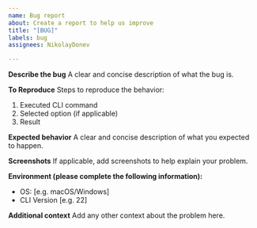 ```yaml
---
name: Bug report
about: Create a report to help us improve
title: "[BUG]"
labels: bug
assignees: NikolayDonev

---
```


**Describe the bug**
A clear and concise description of what the bug is.

**To Reproduce**
Steps to reproduce the behavior:
1. Executed CLI command
2. Selected option (if applicable)
3. Result

**Expected behavior**
A clear and concise description of what you expected to happen.

**Screenshots**
If applicable, add screenshots to help explain your problem.

**Environment (please complete the following information):**
 - OS: [e.g. macOS/Windows]
 - CLI Version [e.g. 22]

**Additional context**
Add any other context about the problem here.
